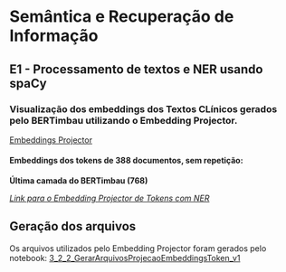 # Semântica e Recuperação de Informação

## E1 - Processamento de textos e NER usando spaCy

### Visualização dos embeddings dos Textos CLínicos gerados pelo BERTimbau utilizando o Embedding Projector.

[Embeddings Projector](https://projector.tensorflow.org/)

#### Embeddings dos tokens de 388 documentos, sem repetição:

**Última camada do BERTimbau (768)**

[*Link para o Embedding Projector de Tokens com NER*](https://projector.tensorflow.org/?config=https://raw.githubusercontent.com/nathancezar/sri/main/projector/config.json)

## Geração dos arquivos

Os arquivos utilizados pelo Embedding Projector foram gerados pelo notebook: [3_2_2_GerarArquivosProjecaoEmbeddingsToken_v1](https://github.com/nathancezar/sri/blob/main/3_2_2_GerarArquivosProjecaoEmbeddingsToken_v1.ipynb)